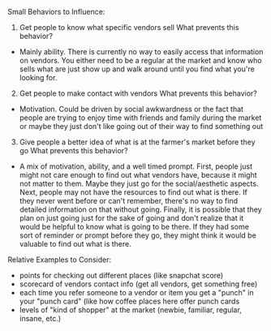 
Small Behaviors to Influence:

1. Get people to know what specific vendors sell
What prevents this behavior?
- Mainly ability.  There is currently no way to easily access that information on vendors.  You either need to be a regular at the market and know who sells what are just show up and walk around until you find what you're looking for.

2. Get people to make contact with vendors
What prevents this behavior?
- Motivation.  Could be driven by social awkwardness or the fact that people are trying to enjoy time with friends and family during the market or maybe they just don't like going out of their way to find something out

3. Give people a better idea of what is at the farmer's market before they go
What prevents this behavior?
- A mix of motivation, ability, and a well timed prompt.  First, people just might not care enough to find out what vendors have, because it might not matter to them.  Maybe they just go for the social/aesthetic aspects.  Next, people may not have the resources to find out what is there.  If they never went before or can't remember, there's no way to find detailed information on that without going.  Finally, it is possible that they plan on just going just for the sake of going and don't realize that it would be helpful to know what is going to be there.  If they had some sort of reminder or prompt before they go, they might think it would be valuable to find out what is there.

Relative Examples to Consider:
- points for checking out different places (like snapchat score)
- scorecard of vendors contact info (get all vendors, get something free)
- each time you refer someone to a vendor or item you get a "punch" in your "punch card" (like how coffee places here offer punch cards
- levels of "kind of shopper" at the market (newbie, familiar, regular, insane, etc.)
